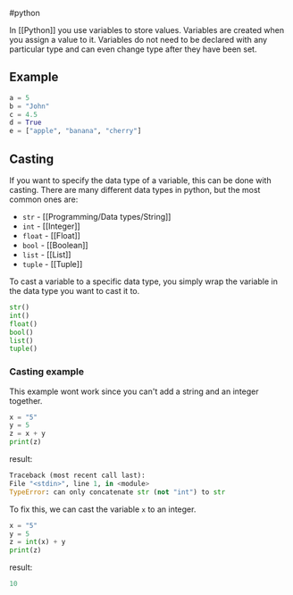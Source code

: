 #python

In [[Python]] you use variables to store values. Variables are created when you assign a value to it. Variables do not need to be declared with any particular type and can even change type after they have been set.

## Example

```python
a = 5
b = "John"
c = 4.5
d = True
e = ["apple", "banana", "cherry"]
```

## Casting

If you want to specify the data type of a variable, this can be done with casting. There are many different data types in python, but the most common ones are:

- `str` - [[Programming/Data types/String]]
- `int` - [[Integer]]
- `float` - [[Float]]
- `bool` - [[Boolean]]
- `list` - [[List]]
- `tuple` - [[Tuple]]

To cast a variable to a specific data type, you simply wrap the variable in the data type you want to cast it to.

```python
str()
int()
float()
bool()
list()
tuple()
```

### Casting example

This example wont work since you can't add a string and an integer together.

```python
x = "5"
y = 5
z = x + y
print(z)
```

result:

```python
Traceback (most recent call last):
File "<stdin>", line 1, in <module>
TypeError: can only concatenate str (not "int") to str
```

To fix this, we can cast the variable `x` to an integer.

```python
x = "5"
y = 5
z = int(x) + y
print(z)
```

result:

```python
10
```